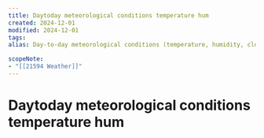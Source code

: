 ```yaml
---
title: Daytoday meteorological conditions temperature hum
created: 2024-12-01
modified: 2024-12-01
tags: 
alias: Day-to-day meteorological conditions (temperature, humidity, cloudiness, wind, precipitation, etc.) affecting a specific place.

scopeNote:
- "[[21594 Weather]]"
---
```

# Daytoday meteorological conditions temperature hum
